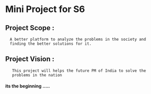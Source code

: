 # Mini Project for S6

## Project Scope :
      A better platform to analyze the problems in the society and 
      finding the better solutions for it.
## Project Vision :
       This project will helps the future PM of India to solve the 
       problems in the nation
#### its the beginning .....
 

